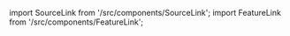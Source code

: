 import SourceLink from '/src/components/SourceLink';
import FeatureLink from '/src/components/FeatureLink';

<SourceLink href="/docs/attendance-management-system/source/class/AttendanceStatus"/>
<FeatureLink href="/docs/attendance-management-system/feature/class/AttendanceStatus"/>